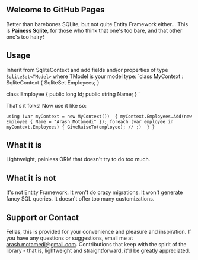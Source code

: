 ## Welcome to GitHub Pages

Better than barebones SQLite, but not quite Entity Framework either... This is **Painess Sqlite**, for those who think that one's too bare, and that other one's too hairy! 

## Usage
Inherit from SqliteContext and add fields and/or properties of type `SqliteSet<TModel>` where TModel is your model type:
`class MyContext : SqliteContext 
{
  SqliteSet<Employee> Employees;
}

class Employee 
{
  public long Id;
  public string Name;
}
`

That's it folks! Now use it like so:

`using (var myContext = new MyContext()) 
{
  myContext.Employees.Add(new Employee { Name = "Arash Motamedi" });
  foreach (var employee in myContext.Employees)
  {
    GiveRaiseTo(employee); // ;) 
  }
}`

## What it is
Lightweight, painless ORM that doesn't try to do too much. 

## What it is not
It's not Entity Framework. 
It won't do crazy migrations. 
It won't generate fancy SQL queries. 
It doesn't offer too many customizations. 

## Support or Contact

Fellas, this is provided for your convenience and pleasure and inspiration. If you have any questions or suggestions, email me at arash.motamedi@gmail.com. Contributions that keep with the spirit of the library - that is, lightweight and straightforward, it'd be greatly appreciated. 
